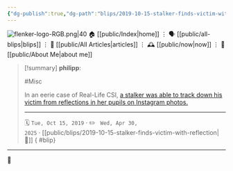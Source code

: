 ```yaml
---
{"dg-publish":true,"dg-path":"blips/2019-10-15-stalker-finds-victim-with-reflection.md","dg-permalink":"2019/10/15/stalker-finds-victim-with-reflection/","permalink":"/2019/10/15/stalker-finds-victim-with-reflection/","title":"philipp @ 2019-10-15"}
---
```



<div class="transclusion internal-embed is-loaded"><div class="markdown-embed">




![flenker-logo-RGB.png|40](/img/user/attachments/flenker-logo-RGB.png)
🏠 [[public/Index\|home]]  ⋮ 🗣️ [[public/all-blips\|blips]] ⋮  📝 [[public/All Articles\|articles]]  ⋮ 🕰️ [[public/now\|now]] ⋮ 🪪 [[public/About Me\|about me]]


</div></div>


> [!summary] **philipp**:
>
> #Misc
>
> In an eerie case of Real-Life CSI, [a stalker was able to track down his victim from reflections in her pupils on Instagram photos.](https://www.newsweek.com/stalker-finds-idol-reflection-pupils-1464373)
> - - -
>
> 🗓️ <code>Tue, Oct 15, 2019</code>  · ✏️ <code> Wed, Apr 30, 2025</code>  · [[public/blips/2019-10-15-stalker-finds-victim-with-reflection\|🔗]]
{ #blip}


- - -

 👾
